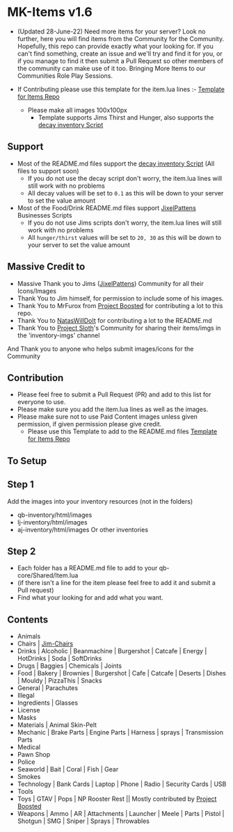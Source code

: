 # MK-Items v1.6
- (Updated 28-June-22)
Need more items for your server? Look no further, here you will find items from the Community for the Community. Hopefully, this repo can provide exactly what your looking for.
If you can't find something, create an issue and we'll try and find it for you, or if you manage to find it then submit a Pull Request so other members of the community can make use of it too.
Bringing More Items to our Communities Role Play Sessions.

- If Contributing please use this template for the item.lua lines :- [Template for Items Repo](https://codepen.io/lilphantom25/pen/RwQEvWL?editors=1000)
  + Please make all images 100x100px
    + Template supports Jims Thirst and Hunger, also supports the [decay inventory Script](https://github.com/tnj-development/inventory)


## Support
  - Most of the README.md files support the [decay inventory Script](https://github.com/tnj-development/inventory) (All files to support soon)
    + If you do not use the decay script don't worry, the item.lua lines will still work with no problems
    + All decay values will be set to `0.1` as this will be down to your server to set the value amount
  - Most of the Food/Drink README.md files support [JixelPattens](https://discord.gg/xKgQZ6wZvS) Businesses Scripts
    + If you do not use Jims scripts don't worry, the item.lua lines will still work with no problems
    + All `hunger/thirst` values will be set to `20, 30` as this will be down to your server to set the value amount

## Massive Credit to ##
  - Massive Thank you to Jims ([JixelPattens](https://discord.gg/xKgQZ6wZvS)) Community for all their Icons/Images
  - Thank You to Jim himself, for permission to include some of his images.
  - Thank You to MrFurox from [Project Boosted](https://discord.gg/TrvAhGvDs3) for contributing a lot to this repo.
  - Thank You to [NatasWillDoIt](https://github.com/NatasWillDoIt) for contributing a lot to the README.md
  - Thank You to [Project Sloth](https://github.com/Project-Sloth)'s Community for sharing their items/imgs in the 'inventory-imgs' channel

  And Thank you to anyone who helps submit images/icons for the Community

## Contribution
  - Please feel free to submit a Pull Request (PR) and add to this list for everyone to use.
  - Please make sure you add the item.lua lines as well as the images.
  - Please make sure not to use Paid Content images unless given permission, if given permission please give credit.
    + Please use this Template to add to the README.md files [Template for Items Repo](https://codepen.io/lilphantom25/pen/RwQEvWL?editors=1000)

## To Setup ##

## Step 1
  Add the images into your inventory resources (not in the folders)
  - qb-inventory/html/images
  - lj-inventory/html/images
  - aj-inventory/html/images
    Or other inventories

## Step 2
  - Each folder has a README.md file to add to your qb-core/Shared/Item.lua
  - (if there isn't a line for the item please feel free to add it and submit a Pull request)
  - Find what your looking for and add what you want.

## Contents
  - Animals 
  - Chairs | [Jim-Chairs](https://github.com/jimathy/jim-chairs)
  - Drinks | Alcoholic | Beanmachine | Burgershot | Catcafe | Energy | HotDrinks | Soda | SoftDrinks
  - Drugs | Baggies | Chemicals | Joints
  - Food | Bakery | Brownies | Burgershot | Cafe | Catcafe | Deserts | Dishes | Mouldy | PizzaThis | Snacks
  - General | Parachutes
  - Illegal
  - Ingredients | Glasses
  - License
  - Masks
  - Materials | Animal Skin-Pelt
  - Mechanic | Brake Parts | Engine Parts | Harness | sprays | Transmission Parts
  - Medical
  - Pawn Shop
  - Police
  - Seaworld | Bait | Coral | Fish | Gear
  - Smokes
  - Technology | Bank Cards | Laptop | Phone | Radio | Security Cards | USB
  - Tools
  - Toys | GTAV | Pops | NP Rooster Rest || Mostly contributed by [Project Boosted](https://github.com/Project-Boosted/brp-Loot-Images)
  - Weapons | Ammo | AR | Attachments | Launcher | Meele | Parts | Pistol | Shotgun | SMG | Sniper | Sprays | Throwables